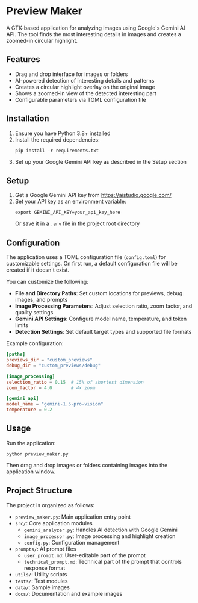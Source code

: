 # Preview Maker

A GTK-based application for analyzing images using Google's Gemini AI API. The tool finds the most interesting details in images and creates a zoomed-in circular highlight.

## Features

- Drag and drop interface for images or folders
- AI-powered detection of interesting details and patterns
- Creates a circular highlight overlay on the original image
- Shows a zoomed-in view of the detected interesting part
- Configurable parameters via TOML configuration file

## Installation

1. Ensure you have Python 3.8+ installed
2. Install the required dependencies:
   ```
   pip install -r requirements.txt
   ```
3. Set up your Google Gemini API key as described in the Setup section

## Setup

1. Get a Google Gemini API key from https://aistudio.google.com/
2. Set your API key as an environment variable:
   ```
   export GEMINI_API_KEY=your_api_key_here
   ```
   Or save it in a `.env` file in the project root directory

## Configuration

The application uses a TOML configuration file (`config.toml`) for customizable settings. On first run, a default configuration file will be created if it doesn't exist.

You can customize the following:

- **File and Directory Paths**: Set custom locations for previews, debug images, and prompts
- **Image Processing Parameters**: Adjust selection ratio, zoom factor, and quality settings
- **Gemini API Settings**: Configure model name, temperature, and token limits
- **Detection Settings**: Set default target types and supported file formats

Example configuration:

```toml
[paths]
previews_dir = "custom_previews"
debug_dir = "custom_previews/debug"

[image_processing]
selection_ratio = 0.15  # 15% of shortest dimension
zoom_factor = 4.0       # 4x zoom

[gemini_api]
model_name = "gemini-1.5-pro-vision"
temperature = 0.2
```

## Usage

Run the application:
```
python preview_maker.py
```

Then drag and drop images or folders containing images into the application window.

## Project Structure

The project is organized as follows:

- `preview_maker.py`: Main application entry point
- `src/`: Core application modules
  - `gemini_analyzer.py`: Handles AI detection with Google Gemini
  - `image_processor.py`: Image processing and highlight creation
  - `config.py`: Configuration management
- `prompts/`: AI prompt files
  - `user_prompt.md`: User-editable part of the prompt
  - `technical_prompt.md`: Technical part of the prompt that controls response format
- `utils/`: Utility scripts
- `tests/`: Test modules
- `data/`: Sample images
- `docs/`: Documentation and example images